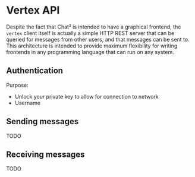 # Vertex API

Despite the fact that Chat² is intended to have a graphical frontend,
the `vertex` client itself is actually a simple HTTP REST server that
can be queried for messages from other users, and that messages can be
sent to. This architecture is intended to provide maximum flexibility
for writing frontends in any programming language that can run on any
system.

## Authentication

Purpose: 
* Unlock your private key to allow for connection to network
* Username 

## Sending messages

TODO

## Receiving messages

TODO
